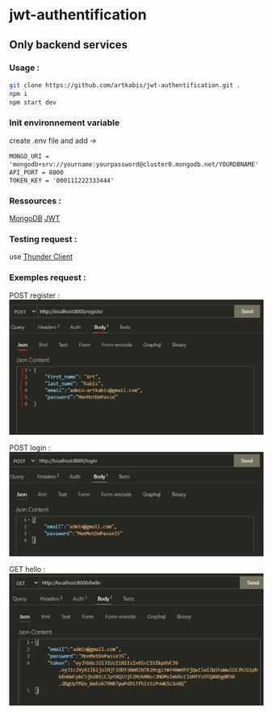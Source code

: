 # jwt-authentification
## Only backend services



### Usage :
```bash
git clone https://github.com/artkabis/jwt-authentification.git .
npm i
npm start dev
```

### Init environnement variable
create .env file and add ->

```dosini
MONGO_URI = 'mongodb+srv://yourname:yourpassword@cluster0.mongodb.net/YOURDBNAME'
API_PORT = 8000
TOKEN_KEY = '000111222333444'
```

### Ressources :
[MongoDB](https://www.mongodb.com/atlas/database)
[JWT](https://jwt.io/)



### Testing request : 
use [Thunder Client](https://www.thunderclient.io/)

### Exemples request :

POST register : 
![post register request](https://github.com/artkabis/jwt-authentification/blob/main/screen-github/register-request.JPG)

POST login :
![post login request](https://github.com/artkabis/jwt-authentification/blob/main/screen-github/login-request.JPG)


GET hello : 
![get hello request](https://github.com/artkabis/jwt-authentification/blob/main/screen-github/hello-request.JPG)
